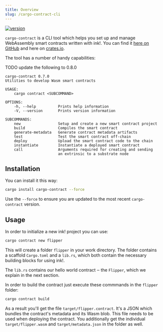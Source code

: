 ```yaml
---
title: Overview
slug: /cargo-contract-cli
---
```


[![version][m1]][m2]

[m1]: https://img.shields.io/crates/v/cargo-contract.svg
[m2]: https://crates.io/crates/cargo-contract

`cargo-contract` is a CLI tool which helps you set up and manage
WebAssembly smart contracts written with ink!.
You can find it [here on GitHub](https://github.com/paritytech/cargo-contract)
and here on [crates.io](https://crates.io/crates/cargo-contract).

The tool has a number of handy capabilities:

TODO update the following to 0.8.0
```
cargo-contract 0.7.0
Utilities to develop Wasm smart contracts

USAGE:
	cargo contract <SUBCOMMAND>

OPTIONS:
	-h, --help          Prints help information
	-V, --version       Prints version information

SUBCOMMANDS:
	new              	Setup and create a new smart contract project
	build            	Compiles the smart contract
	generate-metadata	Generate contract metadata artifacts
	test             	Test the smart contract off-chain
	deploy           	Upload the smart contract code to the chain
	instantiate      	Instantiate a deployed smart contract
	call             	Arguments required for creating and sending
                        an extrinsic to a substrate node
```

## Installation

You can install it this way:

```bash
cargo install cargo-contract --force
```

Use the `--force` to ensure you are updated to the most recent `cargo-contract` version.

## Usage

In order to initialize a new ink! project you can use:

```bash
cargo contract new flipper
```

This will create a folder `flipper` in your work directory.
The folder contains a scaffold `Cargo.toml` and a `lib.rs`, which both contain the necessary building blocks for using ink!.

The `lib.rs` contains our hello world contract ‒ the `Flipper`, which we explain in the next section.

In order to build the contract just execute these commmands in the `flipper` folder:
```bash
cargo contract build
```

As a result you'll get the file `target/flipper.contract`. It's a JSON which bundles the contract's
metadata and its Wasm blob. This file needs to be used when deploying the contract.
You additionally get the individual `target/flipper.wasm` and `target/metadata.json` in the folder as well.

